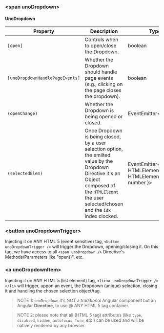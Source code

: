### \<span unoDropdown\>
#### UnoDropdown

| Property | Description | Type | Default |
| -------- | ----------- | ---- | ------- |
| `[open]` | Controls when to open/close the Dropdown. | boolean | |
| `[unoDropdownHandlePageEvents]` | Whether the Dropdown should handle page events (e.g., clicking on the page closes the dropdown). | boolean | |
| `(openChange)` | Whether the Dropdown is being opened or closed. | EventEmitter\<boolean\> | |
| `(selectedElem)` | Once Dropdown is being closed, by a user selection option, the emiited value by the Dropdown Directive it's an Object composed of the `HTMLElemnt` the user selected/chosen and the `idx` index clocked. | EventEmitter\<{ HTMLElement: HTMLElement, idx: number }\> | |

### \<button unoDropdownTrigger\>

Injecting it on ANY HTML 5 (event sensitive) tag, `<button unoDropdownTrigger />` will trigger the Dropdown, opening/closing it.
On this tag, we have access to all `<span unoDropdown />` Directive's Methods/Parameters like "open()", etc.

### \<a unoDropdownItem\>

Injecting it on ANY HTML 5 (list element) tag, `<li><a unoDropdownTrigger /></li>` will trigger, uppon an event, the Dropdown (unique) selection, closing it and handling the chosen selection object/tag.

> NOTE 1: `unoDropdown` it's NOT a <em>traditional</em> Angular component but an Angular <strong>Directive</strong>, to use @ ANY HTML 5 tag container.

> NOTE 2: please note that all (HTML 5 tag) attributes (like `type`, `disabled`, `hidden`, `autofocus`, `form`, etc.) can be used and will be natively rendered by any browser.
